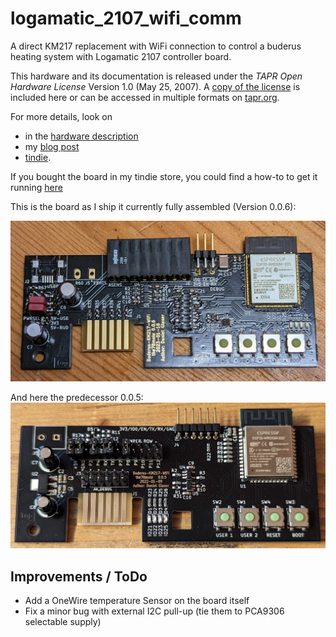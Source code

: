 # logamatic_2107_wifi_comm

A direct KM217 replacement with WiFi connection to control a buderus heating system with Logamatic 2107 controller board.

This hardware and its documentation is released under the *TAPR Open Hardware License* Version 1.0 (May 25, 2007). 
A [copy of the license](LICENSE.txt) is included here or can be accessed in multiple formats on [tapr.org](https://tapr.org/the-tapr-open-hardware-license/). 

For more details, look on 
  
  * in the [hardware description](DOC/Hardware%20Description.md)
  * my [blog post](https://the78mole.de/reverse-engineering-the-buderus-km217/) 
  * [tindie](https://www.tindie.com/products/the78mole/buderus-km217-wifi-replacement/).

If you bought the board in my tindie store, you could find a how-to to get it running [here](https://the78mole.de/projects/km271-wifi-howto/)

This is the board as I ship it currently fully assembled (Version 0.0.6):

![v0.0.6_SMD_Top mostly assembled](IMG/PXL_20230317_192132690.jpg)

And here the predecessor 0.0.5:
![v0.0.5_SMD_Top fully assembled](IMG/KM271-WiFi_0.0.5_top_fully.jpg)

## Improvements / ToDo

 * Add a OneWire temperature Sensor on the board itself
 * Fix a minor bug with external I2C pull-up (tie them to PCA9306 selectable supply)

